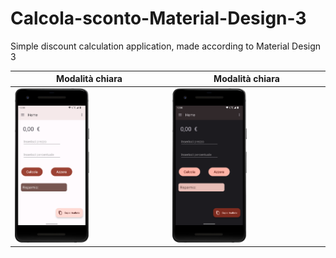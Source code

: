 # Calcola-sconto-Material-Design-3
Simple discount calculation application, made according to Material Design 3

| Modalità chiara  | Modalità chiara |
| ------------- | ------------- |
|  [<img src="/images/Screenshot-light-theme.png" width="50%" height="50%">](/images/Screenshot-light-theme.png) |  [<img src="/images/Screenshot-dark-theme.png" width="50%" height="50%">](/images/Screenshot-dark-theme.png) |

